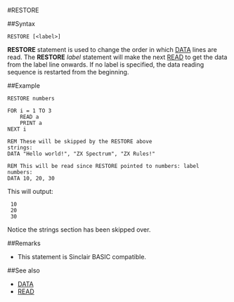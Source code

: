 #RESTORE


##Syntax
```
RESTORE [<label>]
```
**RESTORE** statement is used to change the order in which [DATA](data.md) lines are read.
The **RESTORE** _label_ statement will make the next [READ](read.md) to get the data from the label line onwards.
If no label is specified, the data reading sequence is restarted from the beginning.


##Example

```
RESTORE numbers

FOR i = 1 TO 3
    READ a
    PRINT a
NEXT i

REM These will be skipped by the RESTORE above
strings:  
DATA "Hello world!", "ZX Spectrum", "ZX Rules!"

REM This will be read since RESTORE pointed to numbers: label
numbers:
DATA 10, 20, 30
```

This will output:

```
 10
 20
 30
```
Notice the strings section has been skipped over.

##Remarks
* This statement is Sinclair BASIC compatible.

##See also
* [DATA](data.md)
* [READ](read.md)
